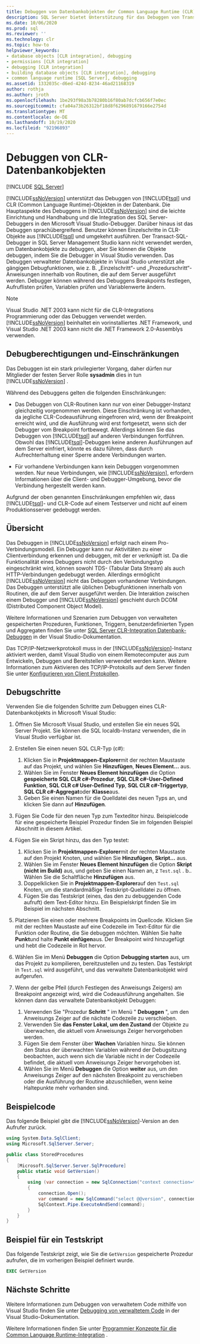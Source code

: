 ```yaml
---
title: Debuggen von Datenbankobjekten der Common Language Runtime (CLR)
description: SQL Server bietet Unterstützung für das Debuggen von Transact-SQL-und CLR-Objekten in der Datenbank, die SQL Server Debugger mit Microsoft Visual Studio Debugger integriert.
ms.date: 10/06/2020
ms.prod: sql
ms.reviewer: ''
ms.technology: clr
ms.topic: how-to
helpviewer_keywords:
- database objects [CLR integration], debugging
- permissions [CLR integration]
- debugging [CLR integration]
- building database objects [CLR integration], debugging
- common language runtime [SQL Server], debugging
ms.assetid: 1332035c-d6ed-424d-8234-46ad21168319
author: rothja
ms.author: jroth
ms.openlocfilehash: 1be293f98a3b78280b16f80ab7dcfcb656f7e0ec
ms.sourcegitcommit: cfa04a73b26312bf18d8f6296891679166e2754d
ms.translationtype: MT
ms.contentlocale: de-DE
ms.lasthandoff: 10/19/2020
ms.locfileid: "92196893"
---
```

# <a name="how-to-debug-clr-database-objects"></a>Debuggen von CLR-Datenbankobjekten

[!INCLUDE [SQL Server](../../includes/applies-to-version/sqlserver.md)]
 
[!INCLUDE[ssNoVersion](../../includes/ssnoversion-md.md)] unterstützt das Debuggen von [!INCLUDE[tsql](../../includes/tsql-md.md)] und CLR (Common Language Runtime)-Objekten in der Datenbank. Die Hauptaspekte des Debuggens in [!INCLUDE[ssNoVersion](../../includes/ssnoversion-md.md)] sind die leichte Einrichtung und Handhabung und die Integration des SQL Server-Debuggers in den Microsoft Visual Studio-Debugger. Darüber hinaus ist das Debuggen sprachübergreifend. Benutzer können Einzelschritte in CLR-Objekte aus [!INCLUDE[tsql](../../includes/tsql-md.md)] und umgekehrt ausführen. Der Transact-SQL-Debugger in SQL Server Management Studio kann nicht verwendet werden, um Datenbankobjekte zu debuggen, aber Sie können die Objekte debuggen, indem Sie die Debugger in Visual Studio verwenden. Das Debuggen verwalteter Datenbankobjekte in Visual Studio unterstützt alle gängigen Debugfunktionen, wie z. B. „Einzelschritt“- und „Prozedurschritt“-Anweisungen innerhalb von Routinen, die auf dem Server ausgeführt werden. Debugger können während des Debuggens Breakpoints festlegen, Aufruflisten prüfen, Variablen prüfen und Variablenwerte ändern. 

> [!NOTE]
> Visual Studio .NET 2003 kann nicht für die CLR-Integrations Programmierung oder das Debuggen verwendet werden. [!INCLUDE[ssNoVersion](../../includes/ssnoversion-md.md)] beinhaltet ein vorinstalliertes .NET Framework, und Visual Studio .NET 2003 kann nicht die .NET Framework 2.0-Assemblys verwenden.  
  
## <a name="debugging-permissions-and-restrictions"></a>Debugberechtigungen und-Einschränkungen

Das Debuggen ist ein stark privilegierter Vorgang, daher dürfen nur Mitglieder der festen Server Rolle **sysadmin** dies in tun [!INCLUDE[ssNoVersion](../../includes/ssnoversion-md.md)] .  
  
Während des Debuggens gelten die folgenden Einschränkungen:  
  
- Das Debuggen von CLR-Routinen kann nur von einer Debugger-Instanz gleichzeitig vorgenommen werden. Diese Einschränkung ist vorhanden, da jegliche CLR-Codeausführung eingefroren wird, wenn der Breakpoint erreicht wird, und die Ausführung wird erst fortgesetzt, wenn sich der Debugger vom Breakpoint fortbewegt. Allerdings können Sie das Debuggen von [!INCLUDE[tsql](../../includes/tsql-md.md)] auf anderen Verbindungen fortführen. Obwohl das [!INCLUDE[tsql](../../includes/tsql-md.md)]-Debuggen keine anderen Ausführungen auf dem Server einfriert, könnte es dazu führen, dass durch Aufrechterhaltung einer Sperre andere Verbindungen warten.  
  
- Für vorhandene Verbindungen kann kein Debuggen vorgenommen werden. Nur neue Verbindungen, wie [!INCLUDE[ssNoVersion](../../includes/ssnoversion-md.md)], erfordern Informationen über die Client- und Debugger-Umgebung, bevor die Verbindung hergestellt werden kann.  
  
Aufgrund der oben genannten Einschränkungen empfehlen wir, dass [!INCLUDE[tsql](../../includes/tsql-md.md)]- und CLR-Code auf einem Testserver und nicht auf einem Produktionsserver gedebuggt werden.  
  
## <a name="overview"></a>Übersicht

Das Debuggen in [!INCLUDE[ssNoVersion](../../includes/ssnoversion-md.md)] erfolgt nach einem Pro-Verbindungsmodell. Ein Debugger kann nur Aktivitäten zu einer Clientverbindung erkennen und debuggen, mit der er verknüpft ist. Da die Funktionalität eines Debuggers nicht durch den Verbindungstyp eingeschränkt wird, können sowohl TDS- (Tabular Data Stream) als auch HTTP-Verbindungen gedebuggt werden. Allerdings ermöglicht [!INCLUDE[ssNoVersion](../../includes/ssnoversion-md.md)] nicht das Debuggen vorhandener Verbindungen. Das Debuggen unterstützt alle üblichen Debugfunktionen innerhalb von Routinen, die auf dem Server ausgeführt werden. Die Interaktion zwischen einem Debugger und [!INCLUDE[ssNoVersion](../../includes/ssnoversion-md.md)] geschieht durch DCOM (Distributed Component Object Model).  
  
Weitere Informationen und Szenarien zum Debuggen von verwalteten gespeicherten Prozeduren, Funktionen, Triggern, benutzerdefinierten Typen und Aggregaten finden Sie unter [SQL Server CLR-Integration Datenbank-Debuggen](/previous-versions/ms165050(v=vs.100)) in der Visual Studio-Dokumentation.  
  
Das TCP/IP-Netzwerkprotokoll muss in der [!INCLUDE[ssNoVersion](../../includes/ssnoversion-md.md)]-Instanz aktiviert werden, damit Visual Studio von einem Remotecomputer aus zum Entwickeln, Debuggen und Bereitstellen verwendet werden kann. Weitere Informationen zum Aktivieren des TCP/IP-Protokolls auf dem Server finden Sie unter [Konfigurieren von Client Protokollen](../../database-engine/configure-windows/configure-client-protocols.md).  
  
## <a name="debugging-steps"></a>Debugschritte

Verwenden Sie die folgenden Schritte zum Debuggen eines CLR-Datenbankobjekts in Microsoft Visual Studio:

1. Öffnen Sie Microsoft Visual Studio, und erstellen Sie ein neues SQL Server Projekt. Sie können die SQL localdb-Instanz verwenden, die in Visual Studio verfügbar ist.

2. Erstellen Sie einen neuen SQL CLR-Typ (c#):

   1. Klicken Sie in **Projektmappen-Explorer**mit der rechten Maustaste auf das Projekt, und wählen Sie **Hinzufügen**, **Neues Element...** aus. 
   1. Wählen Sie im Fenster **Neues Element hinzufügen** die Option **gespeicherte SQL CLR c#-Prozedur**, **SQL CLR c#-User-Defined Funktion**, **SQL CLR c# User-Defined Typ**, **SQL CLR c#-Triggertyp**, **SQL CLR c#-Aggregat**oder **Klasse**aus.
   1. Geben Sie einen Namen für die Quelldatei des neuen Typs an, und klicken Sie dann auf **Hinzufügen**.

3. Fügen Sie Code für den neuen Typ zum Texteditor hinzu. Beispielcode für eine gespeicherte Beispiel Prozedur finden Sie im folgenden Beispiel Abschnitt in diesem Artikel.

4. Fügen Sie ein Skript hinzu, das den Typ testet: 

   1. Klicken Sie in **Projektmappen-Explorer**mit der rechten Maustaste auf den Projekt Knoten, und wählen Sie **Hinzufügen**, **Skript...** aus. 
   1. Wählen Sie im Fenster **Neues Element hinzufügen** die Option **Skript (nicht im Build)** aus, und geben Sie einen Namen an, z `Test.sql` . b.. Wählen Sie die Schaltfläche **Hinzufügen** aus.
   1. Doppelklicken Sie in **Projektmappen-Explorer**auf den `Test.sql` Knoten, um die standardmäßige Testskript-Quelldatei zu öffnen.
   1. Fügen Sie das Testskript (eines, das den zu debuggenden Code aufruft) dem Text-Editor hinzu. Ein Beispielskript finden Sie im Beispiel im nächsten Abschnitt.

5. Platzieren Sie einen oder mehrere Breakpoints im Quellcode. Klicken Sie mit der rechten Maustaste auf eine Codezeile im Text-Editor für die Funktion oder Routine, die Sie debuggen möchten. Wählen Sie halte **Punkt**und halte **Punkt einfügen**aus. Der Breakpoint wird hinzugefügt und hebt die Codezeile in Rot hervor.

6. Wählen Sie im Menü **Debuggen** die Option **Debugging starten** aus, um das Projekt zu kompilieren, bereitzustellen und zu testen. Das Testskript in `Test.sql` wird ausgeführt, und das verwaltete Datenbankobjekt wird aufgerufen.

7. Wenn der gelbe Pfeil (durch Festlegen des Anweisungs Zeigers) am Breakpoint angezeigt wird, wird die Codeausführung angehalten. Sie können dann das verwaltete Datenbankobjekt Debuggen:

   1. Verwenden Sie "Prozedur **Schritt** " im Menü " **Debuggen** ", um den Anweisungs Zeiger auf die nächste Codezeile zu verschieben.
   1. Verwenden Sie **das Fenster Lokal, um den Zustand** der Objekte zu überwachen, die aktuell vom Anweisungs Zeiger hervorgehoben werden.
   1. Fügen Sie dem Fenster über **Wachen** Variablen hinzu. Sie können den Status der überwachten Variablen während der Debugsitzung beobachten, auch wenn sich die Variable nicht in der Codezeile befindet, die aktuell vom Anweisungs Zeiger hervorgehoben ist. 
   1. Wählen Sie im Menü **Debuggen** die Option **weiter** aus, um den Anweisungs Zeiger auf den nächsten Breakpoint zu verschieben oder die Ausführung der Routine abzuschließen, wenn keine Haltepunkte mehr vorhanden sind.
  
## <a name="example-code"></a>Beispielcode

Das folgende Beispiel gibt die [!INCLUDE[ssNoVersion](../../includes/ssnoversion-md.md)]-Version an den Aufrufer zurück.  
  
```csharp
using System.Data.SqlClient;
using Microsoft.SqlServer.Server;

public class StoredProcedures
{
    [Microsoft.SqlServer.Server.SqlProcedure]
    public static void GetVersion()
    {
        using (var connection = new SqlConnection("context connection=true"))
        {
            connection.Open();
            var command = new SqlCommand("select @@version", connection);
            SqlContext.Pipe.ExecuteAndSend(command);
        }
    }
}
```

## <a name="example-test-script"></a>Beispiel für ein Testskript

Das folgende Testskript zeigt, wie Sie die `GetVersion` gespeicherte Prozedur aufrufen, die im vorherigen Beispiel definiert wurde.  
  
```sql
EXEC GetVersion  
```  

## <a name="next-steps"></a>Nächste Schritte
  
Weitere Informationen zum Debuggen von verwaltetem Code mithilfe von Visual Studio finden Sie unter [Debugging von verwaltetem Code](/visualstudio/debugger/debugging-managed-code) in der Visual Studio-Dokumentation.  

Weitere Informationen finden Sie unter [Programmier Konzepte für die Common Language Runtime-Integration](../../relational-databases/clr-integration/common-language-runtime-clr-integration-programming-concepts.md) .  
